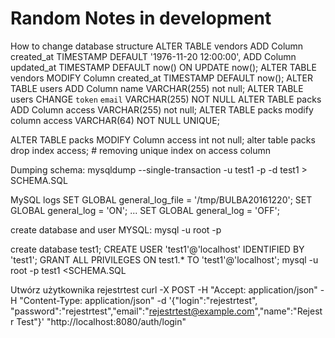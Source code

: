 # Random Notes in development

How to change database structure
ALTER TABLE vendors ADD Column created_at TIMESTAMP DEFAULT '1976-11-20 12:00:00', ADD Column updated_at TIMESTAMP DEFAULT now() ON UPDATE now();
ALTER  TABLE vendors MODIFY Column created_at TIMESTAMP DEFAULT now();
ALTER TABLE users ADD Column name VARCHAR(255) not null;
ALTER TABLE users CHANGE `token` `email` VARCHAR(255) NOT NULL
ALTER TABLE packs ADD Column access VARCHAR(255) not null;
ALTER TABLE packs modify column access VARCHAR(64) NOT NULL UNIQUE;

ALTER TABLE packs MODIFY Column access int not null;
alter table packs drop index access; # removing unique index on access column

Dumping schema:
mysqldump --single-transaction -u test1 -p -d test1 > SCHEMA.SQL

MySQL logs
SET GLOBAL general_log_file = '/tmp/BULBA20161220';
SET GLOBAL general_log = 'ON';
...
SET GLOBAL general_log = 'OFF';


create database and user MYSQL:
mysql -u root -p
>
create database test1;
CREATE USER 'test1'@'localhost' IDENTIFIED BY 'test1';
GRANT ALL PRIVILEGES ON test1.* TO 'test1'@'localhost';
mysql -u root -p test1 <SCHEMA.SQL

Utwórz użytkownika rejestrtest
curl -X POST -H "Accept: application/json" -H "Content-Type: application/json" -d '{"login":"rejestrtest", "password":"rejestrtest","email":"rejestrtest@example.com","name":"Rejestr Test"}' "http://localhost:8080/auth/login"
